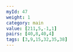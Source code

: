 ```yaml
---
myId: 47
weight: 1
category: main
value: [211,5,-1,1]
pairs: [40,8,40,4]
tags: [3,9,15,32,35,38]
---
```

